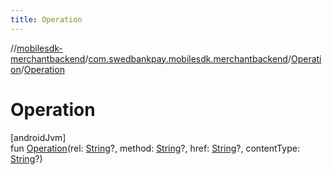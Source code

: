 ```yaml
---
title: Operation
---
```

//[mobilesdk-merchantbackend](../../../index.html)/[com.swedbankpay.mobilesdk.merchantbackend](../index.html)/[Operation](index.html)/[Operation](-operation.html)



# Operation



[androidJvm]\
fun [Operation](-operation.html)(rel: [String](https://kotlinlang.org/api/latest/jvm/stdlib/kotlin/-string/index.html)?, method: [String](https://kotlinlang.org/api/latest/jvm/stdlib/kotlin/-string/index.html)?, href: [String](https://kotlinlang.org/api/latest/jvm/stdlib/kotlin/-string/index.html)?, contentType: [String](https://kotlinlang.org/api/latest/jvm/stdlib/kotlin/-string/index.html)?)




